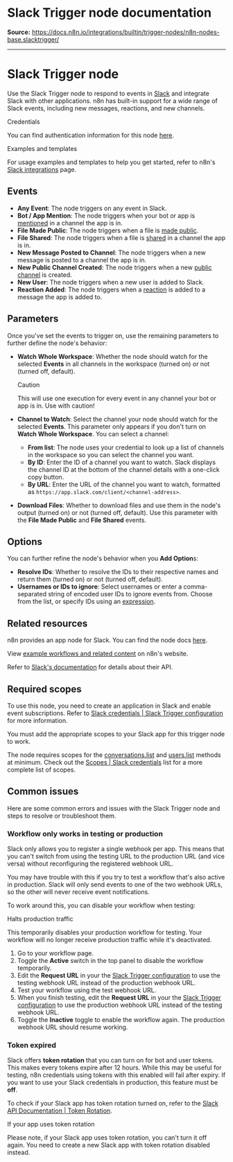 # Slack Trigger node documentation

**Source:** https://docs.n8n.io/integrations/builtin/trigger-nodes/n8n-nodes-base.slacktrigger/

---

# Slack Trigger node

Use the Slack Trigger node to respond to events in [Slack](https://slack.com/) and integrate Slack with other applications. n8n has built-in support for a wide range of Slack events, including new messages, reactions, and new channels.

Credentials

You can find authentication information for this node [here](../../credentials/slack/).

Examples and templates

For usage examples and templates to help you get started, refer to n8n's [Slack integrations](https://n8n.io/integrations/slack-trigger/) page.

## Events

- **Any Event**: The node triggers on any event in Slack.
- **Bot / App Mention**: The node triggers when your bot or app is [mentioned](https://slack.com/help/articles/205240127-Use-mentions-in-Slack) in a channel the app is in.
- **File Made Public**: The node triggers when a file is [made public](https://slack.com/help/articles/4412651915539-Manage-public-file-sharing).
- **File Shared**: The node triggers when a file is [shared](https://slack.com/help/articles/201330736-Add-files-to-Slack) in a channel the app is in.
- **New Message Posted to Channel**: The node triggers when a new message is posted to a channel the app is in.
- **New Public Channel Created**: The node triggers when a new [public channel](https://slack.com/help/articles/360017938993-What-is-a-channel) is created.
- **New User**: The node triggers when a new user is added to Slack.
- **Reaction Added**: The node triggers when a [reaction](https://slack.com/help/articles/202931348-Use-emoji-and-reactions) is added to a message the app is added to.

## Parameters

Once you've set the events to trigger on, use the remaining parameters to further define the node's behavior:

- **Watch Whole Workspace**: Whether the node should watch for the selected **Events** in all channels in the workspace (turned on) or not (turned off, default).

  Caution

  This will use one execution for every event in any channel your bot or app is in. Use with caution!
- **Channel to Watch**: Select the channel your node should watch for the selected **Events**. This parameter only appears if you don't turn on **Watch Whole Workspace**. You can select a channel:

  - **From list**: The node uses your credential to look up a list of channels in the workspace so you can select the channel you want.
  - **By ID**: Enter the ID of a channel you want to watch. Slack displays the channel ID at the bottom of the channel details with a one-click copy button.
  - **By URL**: Enter the URL of the channel you want to watch, formatted as `https://app.slack.com/client/<channel-address>`.
- **Download Files**: Whether to download files and use them in the node's output (turned on) or not (turned off, default). Use this parameter with the **File Made Public** and **File Shared** events.

## Options

You can further refine the node's behavior when you **Add Option**s:

- **Resolve IDs**: Whether to resolve the IDs to their respective names and return them (turned on) or not (turned off, default).
- **Usernames or IDs to ignore**: Select usernames or enter a comma-separated string of encoded user IDs to ignore events from. Choose from the list, or specify IDs using an [expression](../../../../code/expressions/).

## Related resources

n8n provides an app node for Slack. You can find the node docs [here](../../app-nodes/n8n-nodes-base.slack/).

View [example workflows and related content](https://n8n.io/integrations/slack-trigger/) on n8n's website.

Refer to [Slack's documentation](https://api.slack.com/apis/connections/events-api) for details about their API.

## Required scopes

To use this node, you need to create an application in Slack and enable event subscriptions. Refer to [Slack credentials | Slack Trigger configuration](../../credentials/slack/#slack-trigger-configuration) for more information.

You must add the appropriate scopes to your Slack app for this trigger node to work.

The node requires scopes for the [conversations.list](https://api.slack.com/methods/conversations.list) and [users.list](https://api.slack.com/methods/users.list) methods at minimum. Check out the [Scopes | Slack credentials](../../credentials/slack/#scopes) list for a more complete list of scopes.

## Common issues

Here are some common errors and issues with the Slack Trigger node and steps to resolve or troubleshoot them.

### Workflow only works in testing or production

Slack only allows you to register a single webhook per app. This means that you can't switch from using the testing URL to the production URL (and vice versa) without reconfiguring the registered webhook URL.

You may have trouble with this if you try to test a workflow that's also active in production. Slack will only send events to one of the two webhook URLs, so the other will never receive event notifications.

To work around this, you can disable your workflow when testing:

Halts production traffic

This temporarily disables your production workflow for testing. Your workflow will no longer receive production traffic while it's deactivated.

1. Go to your workflow page.
2. Toggle the **Active** switch in the top panel to disable the workflow temporarily.
3. Edit the **Request URL** in your the [Slack Trigger configuration](../../credentials/slack/#slack-trigger-configuration) to use the testing webhook URL instead of the production webhook URL.
4. Test your workflow using the test webhook URL.
5. When you finish testing, edit the **Request URL** in your the [Slack Trigger configuration](../../credentials/slack/#slack-trigger-configuration) to use the production webhook URL instead of the testing webhook URL.
6. Toggle the **Inactive** toggle to enable the workflow again. The production webhook URL should resume working.

### Token expired

Slack offers **token rotation** that you can turn on for bot and user tokens. This makes every tokens expire after 12 hours. While this may be useful for testing, n8n credentials using tokens with this enabled will fail after expiry. If you want to use your Slack credentials in production, this feature must be **off**.

To check if your Slack app has token rotation turned on, refer to the [Slack API Documentation | Token Rotation](https://api.slack.com/authentication/rotation).

If your app uses token rotation

Please note, if your Slack app uses token rotation, you can't turn it off again. You need to create a new Slack app with token rotation disabled instead.
